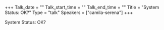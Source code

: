 +++
Talk_date = ""
Talk_start_time = ""
Talk_end_time = ""
Title = "System Status: OK?"
Type = "talk"
Speakers = ["camila-serena"]
+++

System Status: OK?
